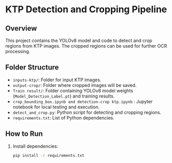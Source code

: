 # KTP Detection and Cropping Pipeline

## Overview
This project contains the YOLOv8 model and code to detect and crop regions from KTP images. The cropped regions can be used for further OCR processing.

## Folder Structure
- `inputs-ktp/`: Folder for input KTP images.
- `output-crop/`: Folder where cropped images will be saved.
- `Train result/`: Folder containing YOLOv8 model weights (`Model_Detection_Label.pt`) and training results.
- `crop_bounding_box.ipynb and detection-crop ktp.ipynb` : Jupyter notebook for local testing and execution.
- `detect_and_crop.py`: Python script for detecting and cropping regions.
- `requirements.txt`: List of Python dependencies.

## How to Run
1. Install dependencies:
   ```bash
   pip install -r requirements.txt
